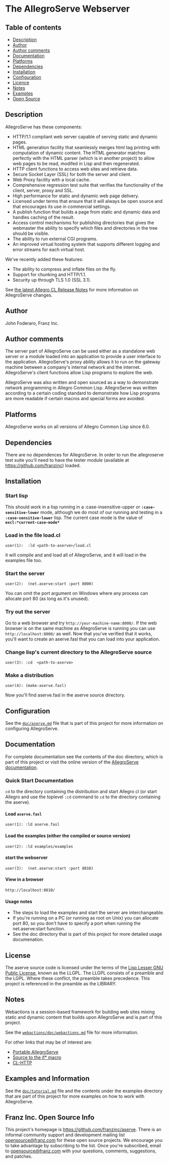 # The AllegroServe Webserver

## Table of contents

* [Description](#description)
* [Author](#author)
* [Author comments](#author-comments)
* [Documentation](#documentation)
* [Platforms](#platforms)
* [Dependencies](#dependencies)
* [Installation](#installation)
* [Configuration](#configuration)
* [Licence](#license)
* [Notes](#notes)
* [Examples](#examples)
* [Open Source](#open-source)

## <span id="description"></span>Description

AllegroServe has these components:

  * HTTP/1.1 compliant web server capable of serving static and dynamic pages.
  * HTML generation facility that seamlessly merges html tag printing with
    computation of dynamic content. The HTML generator matches perfectly with
    the HTML parser (which is in another project) to allow web pages to be read,
    modifed in Lisp and then regenerated.
  * HTTP client functions to access web sites and retrieve data.
  * Secure Socket Layer (SSL) for both the server and client.
  * Web Proxy facility with a local cache.
  * Comprehensive regression test suite that verifies the functionality of the
    client, server, proxy and SSL.
  * High performance for static and dynamic web page delivery.
  * Licensed under terms that ensure that it will always be open source and that
    encourages its use in commercial settings.
  * A publish function that builds a page from static and dynamic data and
    handles caching of the result.
  * Access control mechanisms for publishing directories that gives the
    webmaster the ability to specify which files and directories in the tree
    should be visible.
  * The ability to run external CGI programs.
  * An improved virtual hosting system that supports different logging and error
    streams for each virtual host.

We've recently added these features:

  * The ability to compress and inflate files on the fly.
  * Support for chunking and HTTP/1.1.
  * Security up through TLS 1.0 (SSL 3.1).

See [the latest Allegro CL Release
Notes](https://franz.com/support/documentation/current/doc/release-notes.htm)
for more information on AllegroServe changes.

## <span id="author"></span>Author

John Foderaro, Franz Inc.

## <span id="author-comments"></span>Author comments

The server part of AllegroServe can be used either as a standalone web server or
a module loaded into an application to provide a user interface to the
application. AllegroServe's proxy ability allows it to run on the gateway
machine between a company's internal network and the internet. AllegroServe's
client functions allow Lisp programs to explore the web.

AllegroServe was also written and open sourced as a way to demonstrate network
programming in Allegro Common Lisp. AllegroServe was written according to a
certain coding standard to demonstrate how Lisp programs are more readable if
certain macros and special forms are avoided.

## <span id="platforms"></span>Platforms

AllegroServe works on all versions of Allegro Common Lisp since 6.0.

## <span id="dependencies"></span>Dependencies

There are no dependences for AllegroServe. In order to run the allegroserve
test suite you'll need to have the tester module (available at
https://github.com/franzinc) loaded.

## <span id="installation"></span>Installation

### Start lisp
    
This should work in a lisp running in a :case-insensitive-upper or
**`:case-sensitive-lower`** mode, although we do most of our running and testing
in a **`:case-sensitive-lower`** lisp. The current case mode is the value of
**`excl:*current-case-mode*`**

### Load in the file load.cl 

    user(1):  :ld <path-to-aserve>/load.cl

it will compile and and load all of AllegroServe, and it will load in the
examples file too.

### Start the server

    user(2):  (net.aserve:start :port 8000)

You can omit the port argument on Windows where any process can allocate port 80
(as long as it's unused).

### Try out the server

Go to a web browser and try `http://your-machine-name:8000/`. If the web
browser is on the same machine as AllegroServe is running you can use
`http://localhost:8000/` as well. Now that you've verified that it works,
you'll want to create an aserve.fasl that you can load into your application.

### Change lisp's current directory to the AllegroServe source

    user(3): :cd  <path-to-aserve>
    
### Make a distribution

    user(4): (make-aserve.fasl)

Now you'll find aserve.fasl in the aserve source directory.

## <span id="configuration"></span>Configuration

See the [`doc/aserve.md`](./doc/aserve.md) file that is part of this project for more
information on configuring AllegroServe.

## <span id="documentation"></span>Documentation

For complete documentation see the contents of the doc directory, 
which is part of this project or visit the online version of the
[AllegroServe documentation](./doc/aserve.md).

### Quick Start Documentation

`cd` to the directory containing the distribution and start Allegro cl (or start
Allegro and use the toplevel `:cd` command to `cd` to the directory containing
the aserve).

#### Load `aserve.fasl`

    user(1): :ld aserve.fasl

#### Load the examples (either the compiled or source version)

    user(2): :ld examples/examples

#### start the webserver

    user(3):  (net.aserve:start :port 8010)

#### View in a browser

    http://localhost:8010/

#### Usage notes

 * The steps to load the examples and start the server are interchangeable.
 * If you're running on a PC (or running as root on Unix) you can allocate port
   80, so you don't have to specify a port when running the net.aserve:start
   function.
 * See the doc directory that is part of this project for more detailed usage
   documenation.

## <span id="license"></span>License

The aserve source code is licensed under the terms of the [Lisp Lesser GNU
Public License](http://opensource.franz.com/preamble.html), known as the
LLGPL. The LLGPL consists of a preamble and the LGPL. Where these conflict, the
preamble takes precedence. This project is referenced in the preamble as the
LIBRARY.

## <span id="notes"></span>Notes

Webactions is a session-based framework for building web sites mixing static and
dynamic content that builds upon AllegroServe and is part of this project.

See the [`webactions/doc/webactions.md`](./webactions/doc/webactions.md)
file for more information.

For other links that may be of interest are:

 * [Portable AllegroServe](http://sourceforge.net/projects/portableaserve)
 * [Source to the if* macro](https://franz.com/~jkf/ifstar.txt)
 * [CL-HTTP](http://www.ai.mit.edu/projects/iiip/doc/cl-http/home-page.html)

## <span id="examples"></span>Examples and Information

See the [`doc/tutorial.md`](./doc/tutorial.md) file and the contents under the
examples directory that are part of this project for more examples on how to
work with AllegroServe.

## <span id="open-source"></span>Franz Inc. Open Source Info
      
This project's homepage is https://github.com/franzinc/aserve. There is an
informal community support and development mailing list
[opensource@franz.com](http://opensource.franz.com/mailinglist.html) for these
open source projects. We encourage you to take advantage by subscribing to the
list. Once you're subscribed, email to opensource@franz.com with your
questions, comments, suggestions, and patches.
